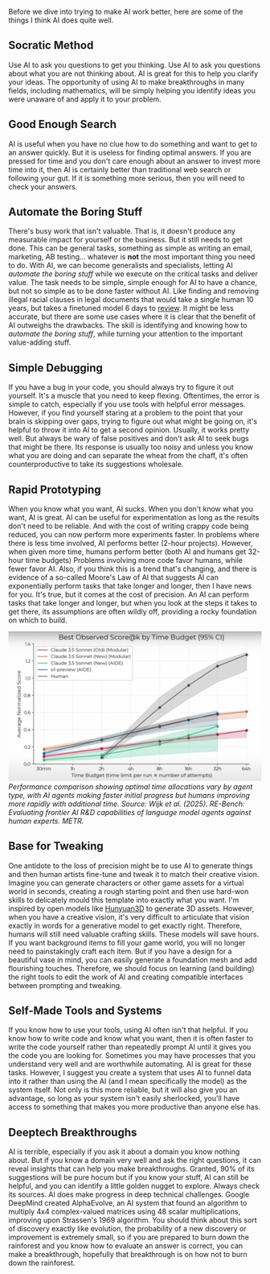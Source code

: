 Before we dive into trying to make AI work better, here are some of the things I think AI does quite well.

## Socratic Method
Use AI to ask you questions to get you thinking.
Use AI to ask you questions about what you are not thinking about.
AI is great for this to help you clarify your ideas.
The opportunity of using AI to make breakthroughs in many fields, including mathematics, will be simply helping you identify ideas you were unaware of and apply it to your problem.

## Good Enough Search
AI is useful when you have no clue how to do something and want to get to an answer quickly.
But it is useless for finding optimal answers.
If you are pressed for time and you don't care enough about an answer to invest more time into it, then AI is certainly better than traditional web search or following your gut.
If it is something more serious, then you will need to check your answers.

## Automate the Boring Stuff
There's busy work that isn't valuable. That is, it doesn't produce any measurable impact for yourself or the business. But it still needs to get done. This can be general tasks, something as simple as writing an email, marketing, AB testing... whatever is **not** the most important thing you need to do. With AI, we can become generalists and specialists, letting AI *automate the boring stuff* while we execute on the critical tasks and deliver value. The task needs to be simple, simple enough for AI to have a chance, but not so simple as to be done faster without AI.   Like finding and removing illegal racial clauses in legal documents that would take a single human 10 years, but takes a finetuned model 6 days to [review](https://www.deeplearning.ai/the-batch/stanford-and-princeton-researchers-fine-tune-a-language-model-to-identify-racial-discrimination-in-property/). It might be less accurate, but there are some use cases where it is clear that the benefit of AI outweighs the drawbacks. The skill is identifying and knowing how to *automate the boring stuff*, while turning your attention to the important value-adding stuff. 

## Simple Debugging
If you have a bug in your code, you should always try to figure it out yourself. It's a muscle that you need to keep flexing. Oftentimes, the error is simple to catch, especially if you use tools with helpful error messages. However, if you find yourself staring at a problem to the point that your brain is skipping over gaps, trying to figure out what might be going on, it's helpful to throw it into AI to get a second opinion. Usually, it works pretty well. But always be wary of false positives and don't ask AI to seek bugs that might be there. Its response is usually too noisy and unless you know what you are doing and can separate the wheat from the chaff, it's often counterproductive to take its suggestions wholesale.

## Rapid Prototyping
When you know what you want, AI sucks. When you don't know what you want, AI is great.
AI can be useful for experimentation as long as the results don't need to be reliable.
And with the cost of writing crappy code being reduced, you can now perform more experiments faster.
In problems where there is less time involved, AI performs better (2-hour projects).
However, when given more time, humans perform better (both AI and humans get 32-hour time budgets)
Problems involving more code favor humans, while fewer favor AI.
Also, if you think this is a trend that's changing, and there is evidence of a so-called Moore's Law of AI that suggests AI can exponentially perform tasks that take longer and longer, then I have news for you. It's true, but it comes at the cost of precision. An AI can perform tasks that take longer and longer, but when you look at the steps it takes to get there, its assumptions are often wildly off, providing a rocky foundation on which to build.

![RE-Bench performance vs time budget](/images/human-vs-ai.png)
*Performance comparison showing optimal time allocations vary by agent type, with AI agents making faster initial progress but humans improving more rapidly with additional time. Source: Wijk et al. (2025). RE-Bench: Evaluating frontier AI R&D capabilities of language model agents against human experts. METR.*

## Base for Tweaking
One antidote to the loss of precision might be to use AI to generate things and then human artists fine-tune and tweak it to match their creative vision. Imagine you can generate characters or other game assets for a virtual world in seconds, creating a rough starting point and then use hard-won skills to delicately mould this template into exactly what you want. I'm inspired by open models like [Hunyuan3D](https://3d-models.hunyuan.tencent.com/world/) to generate 3D assets. However, when you have a creative vision, it's very difficult to articulate that vision exactly in words for a generative model to get exactly right. Therefore, humans will still need valuable crafting skills. These models will save hours. If you want background items to fill your game world, you will no longer need to painstakingly craft each item. But if you have a design for a beautiful vase in mind, you can easily generate a foundation mesh and add flourishing touches. Therefore, we should focus on learning (and building) the right tools to edit the work of AI and creating compatible interfaces between prompting and tweaking.

## Self-Made Tools and Systems
If you know how to use your tools, using AI often isn't that helpful. If you know how to write code and know what you want, then it is often faster to write the code yourself rather than repeatedly prompt AI until it gives you the code you are looking for. Sometimes you may have processes that you understand very well and are worthwhile automating. AI is great for these tasks. However, I suggest you create a system that uses AI to funnel data into it rather than using the AI (and I mean specifically the model) as the system itself. Not only is this more reliable, but it will also give you an advantage, so long as your system isn't easily sherlocked, you'll have access to something that makes you more productive than anyone else has.

## Deeptech Breakthroughs
AI is terrible, especially if you ask it about a domain you know nothing about. But if you know a domain very well and ask the right questions, it can reveal insights that can help you make breakthroughs. Granted, 90% of its suggestions will be pure hocum but if you know your stuff, AI can still be helpful, and you can identify a little golden nugget to explore. Always check its sources. AI does make progress in deep technical challenges. Google DeepMind created AlphaEvolve, an AI system that found an algorithm to multiply 4x4 complex-valued matrices using 48 scalar multiplications, improving upon Strassen's 1969 algorithm. You should think about this sort of discovery exactly like evolution, the probability of a new discovery or improvement is extremely small, so if you are prepared to burn down the rainforest and you know how to evaluate an answer is correct, you can make a breakthrough, hopefully that breakthrough is on how not to burn down the rainforest.
